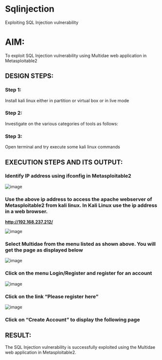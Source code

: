 # Sqlinjection
Exploiting SQL Injection vulnerability

# AIM:
To exploit SQL Injection vulnerability using Multidae web application in Metasploitable2

## DESIGN STEPS:

### Step 1:

Install kali linux either in partition or virtual box or in live mode


### Step 2:

Investigate on the various categories of tools as follows:

### Step 3:

Open terminal and try execute some kali linux commands

## EXECUTION STEPS AND ITS OUTPUT:

### Identify IP address using ifconfig in Metasploitable2

![image](https://github.com/Jayabharathi3/sqlinjection/assets/120367796/0dd63fc2-eb74-4f56-b274-41c9b46f3378)

### Use the above ip address to access the apache webserver of Metasploitable2 from kali linux. In Kali Linux use the ip address in a web browser.
**http://192.168.237.212/**

![image](https://github.com/Jayabharathi3/sqlinjection/assets/120367796/c98bcdcf-c74b-4164-927c-4c44c2879a1f)

### Select Multidae from the menu listed as shown above. You will get the page as displayed below
![image](https://github.com/Jayabharathi3/sqlinjection/assets/120367796/0c66a9d1-2d5b-4aa8-b9dc-09bd8178a5fa)

### Click on the menu Login/Register and register for an account
![image](https://github.com/Jayabharathi3/sqlinjection/assets/120367796/129f9d52-83cc-492e-a828-6740734d83c7)

### Click on the link “Please register here”
![image](https://github.com/Jayabharathi3/sqlinjection/assets/120367796/0f1b91f1-7fe5-4d24-9902-be0d2eaddaf3)

### Click on “Create Account” to display the following page


## RESULT:
The SQL Injection vulnerability is successfully exploited using the Multidae web application in Metasploitable2.

